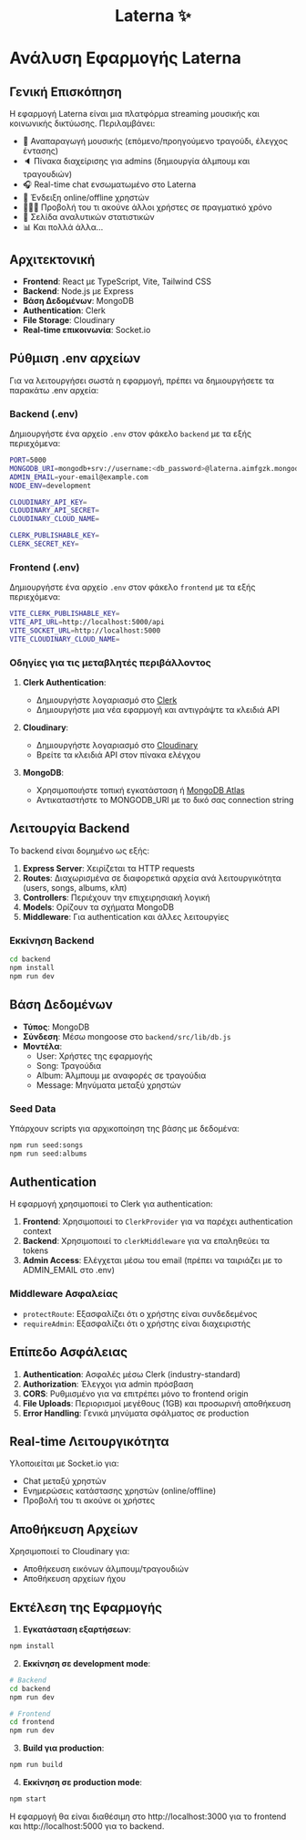 <h1 align="center">Laterna ✨</h1>

# Ανάλυση Εφαρμογής Laterna

## Γενική Επισκόπηση

Η εφαρμογή Laterna είναι μια πλατφόρμα streaming μουσικής και κοινωνικής δικτύωσης. Περιλαμβάνει:

-   🎸 Αναπαραγωγή μουσικής (επόμενο/προηγούμενο τραγούδι, έλεγχος έντασης)
-   🔈 Πίνακα διαχείρισης για admins (δημιουργία άλμπουμ και τραγουδιών)
-   🎧 Real-time chat ενσωματωμένο στο Laterna
-   💬 Ένδειξη online/offline χρηστών
-   👨🏼‍💼 Προβολή του τι ακούνε άλλοι χρήστες σε πραγματικό χρόνο
-   👀 Σελίδα αναλυτικών στατιστικών
-   📊 Και πολλά άλλα...

## Αρχιτεκτονική

- **Frontend**: React με TypeScript, Vite, Tailwind CSS
- **Backend**: Node.js με Express
- **Βάση Δεδομένων**: MongoDB
- **Authentication**: Clerk
- **File Storage**: Cloudinary
- **Real-time επικοινωνία**: Socket.io

## Ρύθμιση .env αρχείων

Για να λειτουργήσει σωστά η εφαρμογή, πρέπει να δημιουργήσετε τα παρακάτω .env αρχεία:

### Backend (.env)

Δημιουργήστε ένα αρχείο `.env` στον φάκελο `backend` με τα εξής περιεχόμενα:

```bash
PORT=5000
MONGODB_URI=mongodb+srv://username:<db_password>@laterna.aimfgzk.mongodb.net/?retryWrites=true&w=majority&appName=Laterna
ADMIN_EMAIL=your-email@example.com
NODE_ENV=development

CLOUDINARY_API_KEY=
CLOUDINARY_API_SECRET=
CLOUDINARY_CLOUD_NAME=

CLERK_PUBLISHABLE_KEY=
CLERK_SECRET_KEY=
```

### Frontend (.env)

Δημιουργήστε ένα αρχείο `.env` στον φάκελο `frontend` με τα εξής περιεχόμενα:

```bash
VITE_CLERK_PUBLISHABLE_KEY=
VITE_API_URL=http://localhost:5000/api
VITE_SOCKET_URL=http://localhost:5000
VITE_CLOUDINARY_CLOUD_NAME=
```

### Οδηγίες για τις μεταβλητές περιβάλλοντος

1. **Clerk Authentication**:
   - Δημιουργήστε λογαριασμό στο [Clerk](https://clerk.dev/)
   - Δημιουργήστε μια νέα εφαρμογή και αντιγράψτε τα κλειδιά API

2. **Cloudinary**:
   - Δημιουργήστε λογαριασμό στο [Cloudinary](https://cloudinary.com/)
   - Βρείτε τα κλειδιά API στον πίνακα ελέγχου

3. **MongoDB**:
   - Χρησιμοποιήστε τοπική εγκατάσταση ή [MongoDB Atlas](https://www.mongodb.com/cloud/atlas)
   - Αντικαταστήστε το MONGODB_URI με το δικό σας connection string

## Λειτουργία Backend

Το backend είναι δομημένο ως εξής:

1. **Express Server**: Χειρίζεται τα HTTP requests
2. **Routes**: Διαχωρισμένα σε διαφορετικά αρχεία ανά λειτουργικότητα (users, songs, albums, κλπ)
3. **Controllers**: Περιέχουν την επιχειρησιακή λογική
4. **Models**: Ορίζουν τα σχήματα MongoDB
5. **Middleware**: Για authentication και άλλες λειτουργίες

### Εκκίνηση Backend

```bash
cd backend
npm install
npm run dev
```

## Βάση Δεδομένων

- **Τύπος**: MongoDB
- **Σύνδεση**: Μέσω mongoose στο `backend/src/lib/db.js`
- **Μοντέλα**:
  - User: Χρήστες της εφαρμογής
  - Song: Τραγούδια
  - Album: Άλμπουμ με αναφορές σε τραγούδια
  - Message: Μηνύματα μεταξύ χρηστών

### Seed Data

Υπάρχουν scripts για αρχικοποίηση της βάσης με δεδομένα:
```bash
npm run seed:songs
npm run seed:albums
```

## Authentication

Η εφαρμογή χρησιμοποιεί το Clerk για authentication:

1. **Frontend**: Χρησιμοποιεί το `ClerkProvider` για να παρέχει authentication context
2. **Backend**: Χρησιμοποιεί το `clerkMiddleware` για να επαληθεύει τα tokens
3. **Admin Access**: Ελέγχεται μέσω του email (πρέπει να ταιριάζει με το ADMIN_EMAIL στο .env)

### Middleware Ασφαλείας

- `protectRoute`: Εξασφαλίζει ότι ο χρήστης είναι συνδεδεμένος
- `requireAdmin`: Εξασφαλίζει ότι ο χρήστης είναι διαχειριστής

## Επίπεδο Ασφάλειας

1. **Authentication**: Ασφαλές μέσω Clerk (industry-standard)
2. **Authorization**: Έλεγχοι για admin πρόσβαση
3. **CORS**: Ρυθμισμένο για να επιτρέπει μόνο το frontend origin
4. **File Uploads**: Περιορισμοί μεγέθους (1GB) και προσωρινή αποθήκευση
5. **Error Handling**: Γενικά μηνύματα σφάλματος σε production

## Real-time Λειτουργικότητα

Υλοποιείται με Socket.io για:
- Chat μεταξύ χρηστών
- Ενημερώσεις κατάστασης χρηστών (online/offline)
- Προβολή του τι ακούνε οι χρήστες

## Αποθήκευση Αρχείων

Χρησιμοποιεί το Cloudinary για:
- Αποθήκευση εικόνων άλμπουμ/τραγουδιών
- Αποθήκευση αρχείων ήχου

## Εκτέλεση της Εφαρμογής

1. **Εγκατάσταση εξαρτήσεων**:
```bash
npm install
```

2. **Εκκίνηση σε development mode**:
```bash
# Backend
cd backend
npm run dev

# Frontend
cd frontend
npm run dev
```

3. **Build για production**:
```bash
npm run build
```

4. **Εκκίνηση σε production mode**:
```bash
npm start
```

Η εφαρμογή θα είναι διαθέσιμη στο http://localhost:3000 για το frontend και http://localhost:5000 για το backend.

